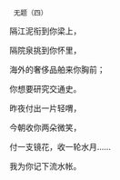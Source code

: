      无题（四） 

   隔江泥衔到你梁上， 

   隔院泉挑到你怀里， 

   海外的奢侈品舶来你胸前； 

   你想要研究交通史。 

   昨夜付出一片轻喟， 

   今朝收你两朵微笑， 

   付一支镜花，收一轮水月…… 

   我为你记下流水帐。 

